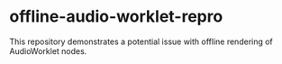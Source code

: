 # offline-audio-worklet-repro

This repository demonstrates a potential issue with offline rendering of AudioWorklet nodes.
